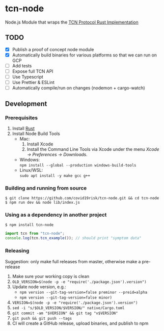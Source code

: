 # tcn-node

Node.js Module that wraps the [TCN Protocol Rust Implementation](https://github.com/TCNCoalition/TCN)

## TODO

- [x] Publish a proof of concept node module
- [x] Automatically build binaries for various platforms so that we can run on GCP
- [ ] Add tests
- [ ] Expose full TCN API
- [ ] Use Typescript
- [ ] Use Prettier & ESLint
- [ ] Automatically compile/run on changes (nodemon + cargo-watch)

## Development

### Prerequisites

1. Install [Rust](https://www.rust-lang.org/tools/install)
2. Install Node Build Tools
    - Mac:
        1. Install Xcode
        2. Install the Command Line Tools via Xcode under the menu
        *Xcode → Preferences → Downloads.*
    - Windows:  
    `npm install --global --production windows-build-tools`
    - Linux/WSL:  
    `sudo apt install -y make gcc g++`

### Building and running from source

```
$ git clone https://github.com/covid19risk/tcn-node.git && cd tcn-node
$ npm run dev && node lib/index.js
```

### Using as a dependency in another project

```
$ npm install tcn-node
```

```js
import tcn from "tcn-node";
console.log(tcn.tcn_example()); // should print "symptom data"
```

### Releasing

Suggestion: only make full releases from master, otherwise make a pre-release

1. Make sure your working copy is clean
1. `OLD_VERSION=$(node -p -e "require('./package.json').version")`
1. Update node version, e.g.:
    - `npm version --git-tag-version=false preminor --preid=alpha`
    - `npm version --git-tag-version=false minor)`
1. `VERSION=$(node -p -e "require('./package.json').version")`
1. `sed -i "s/$OLD_VERSION/$VERSION/" native/Cargo.toml`
1. `git commit -am "$VERSION" && git tag "v$VERSION"`
1. `git push && git push --tags`
1. CI will create a GitHub release, upload binaries, and publish to npm